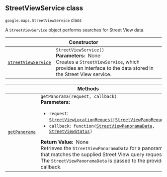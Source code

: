 
<h2 id="StreetViewService">StreetViewService class</h2>
<p>
<code><span itemprop="path">google.maps</span>.<span itemprop="name">StreetViewService</span></code>
class
</p>
<p>A <code>StreetViewService</code> object performs searches for Street View data.</p>
<div class="devsite-table-wrapper"><table class="constructors responsive" summary="class StreetViewService - Constructor">
<thead>
<tr><th colspan="2" id="StreetViewService.constructor">Constructor</th>
</tr></thead>
<tbody>
<tr>
<td><code><a class="secret-link" href="#StreetViewService.constructor"><span>StreetViewService</span></a></code></td>
<td><div><code>StreetViewService()</code></div>
<div class="desc"><strong>Parameters:</strong>&nbsp; None</div>
<div class="desc">Creates a <code>StreetViewService</code>, which provides an interface to the data stored in the Street View service.</div></td>
</tr>
</tbody>
</table></div>
<div class="devsite-table-wrapper"><table class="methods responsive" summary="class StreetViewService - Methods">
<thead>
<tr><th colspan="2">Methods</th>
</tr></thead>
<tbody>
<tr id="StreetViewService.getPanorama">
<td itemprop="property"><code><a class="secret-link" href="#StreetViewService.getPanorama"><span>getPanorama</span></a></code></td>
<td><div><code>getPanorama(request, callback)</code></div>
<div class="desc"><strong>Parameters:</strong>&nbsp; <ul>
<li><code>request</code>:&nbsp; <code><a href="StreetViewLocationRequest.md">StreetViewLocationRequest</a>|<a href="StreetViewPanoRequest.md">StreetViewPanoRequest</a></code></li>
<li><code>callback</code>:&nbsp; <code>function(<a href="StreetViewPanoramaData.md">StreetViewPanoramaData</a>, <a href="StreetViewStatus.md">StreetViewStatus</a>)</code></li>
</ul></div>
<div class="desc"><strong>Return Value:</strong>&nbsp; None</div>
<div class="desc">Retrieves the <code>StreetViewPanoramaData</code> for a panorama that matches the supplied Street View query request. The <code>StreetViewPanoramaData</code> is passed to the provided callback.</div></td>
</tr>
</tbody>
</table></div>
<script src="replace_links.js"></script>
